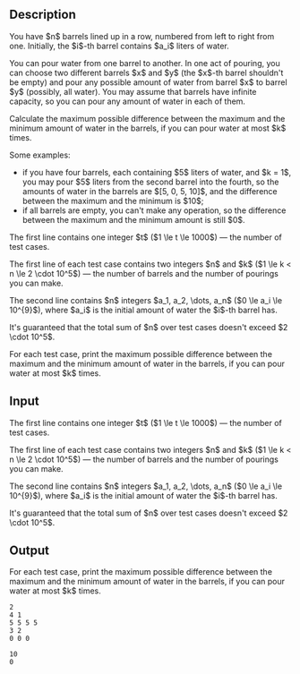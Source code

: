## Description

<div><p>You have $n$ barrels lined up in a row, numbered from left to right from one. Initially, the $i$-th barrel contains $a_i$ liters of water.</p><p>You can pour water from one barrel to another. In one act of pouring, you can choose two different barrels $x$ and $y$ (the $x$-th barrel shouldn't be empty) and pour any possible amount of water from barrel $x$ to barrel $y$ (possibly, all water). You may assume that barrels have infinite capacity, so you can pour any amount of water in each of them. </p><p>Calculate the maximum possible difference between the maximum and the minimum amount of water in the barrels, if you can pour water <span class="tex-font-style-bf">at most</span> $k$ times.</p><p>Some examples: </p><ul> <li> if you have four barrels, each containing $5$ liters of water, and $k = 1$, you may pour $5$ liters from the second barrel into the fourth, so the amounts of water in the barrels are $[5, 0, 5, 10]$, and the difference between the maximum and the minimum is $10$; </li><li> if all barrels are empty, you can't make any operation, so the difference between the maximum and the minimum amount is still $0$. </li></ul></div><div class="input-specification"><p>The first line contains one integer $t$ ($1 \le t \le 1000$)&nbsp;— the number of test cases.</p><p>The first line of each test case contains two integers $n$ and $k$ ($1 \le k &lt; n \le 2 \cdot 10^5$)&nbsp;— the number of barrels and the number of pourings you can make.</p><p>The second line contains $n$ integers $a_1, a_2, \dots, a_n$ ($0 \le a_i \le 10^{9}$), where $a_i$ is the initial amount of water the $i$-th barrel has.</p><p>It's guaranteed that the total sum of $n$ over test cases doesn't exceed $2 \cdot 10^5$.</p></div><div class="output-specification"><p>For each test case, print the maximum possible difference between the maximum and the minimum amount of water in the barrels, if you can pour water <span class="tex-font-style-bf">at most</span> $k$ times.</p></div>

## Input

<p>The first line contains one integer $t$ ($1 \le t \le 1000$)&nbsp;— the number of test cases.</p><p>The first line of each test case contains two integers $n$ and $k$ ($1 \le k &lt; n \le 2 \cdot 10^5$)&nbsp;— the number of barrels and the number of pourings you can make.</p><p>The second line contains $n$ integers $a_1, a_2, \dots, a_n$ ($0 \le a_i \le 10^{9}$), where $a_i$ is the initial amount of water the $i$-th barrel has.</p><p>It's guaranteed that the total sum of $n$ over test cases doesn't exceed $2 \cdot 10^5$.</p>

## Output

<p>For each test case, print the maximum possible difference between the maximum and the minimum amount of water in the barrels, if you can pour water <span class="tex-font-style-bf">at most</span> $k$ times.</p>





```input1
2
4 1
5 5 5 5
3 2
0 0 0
```




```output1
10
0
```


